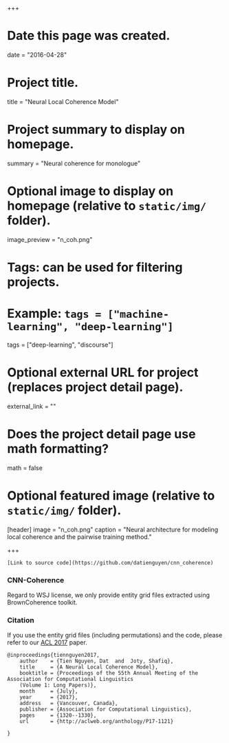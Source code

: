 +++
# Date this page was created.
date = "2016-04-28"

# Project title.
title = "Neural Local Coherence Model"

# Project summary to display on homepage.
summary = "Neural coherence for monologue"

# Optional image to display on homepage (relative to `static/img/` folder).
image_preview = "n_coh.png"

# Tags: can be used for filtering projects.
# Example: `tags = ["machine-learning", "deep-learning"]`
tags = ["deep-learning", "discourse"]

# Optional external URL for project (replaces project detail page).
external_link = ""

# Does the project detail page use math formatting?
math = false

# Optional featured image (relative to `static/img/` folder).
[header]
image = "n_coh.png"
caption = "Neural architecture for modeling local coherence and the pairwise training method."

+++


	[Link to source code](https://github.com/datienguyen/cnn_coherence)

### CNN-Coherence

Regard to WSJ license, we only provide entity grid files extracted using BrownCoherence toolkit.

### Citation

If you use the entity grid files (including permutations) and the code, please refer to our [ACL 2017](http://aclweb.org/anthology/P17-1121) paper.

	@inproceedings{tiennguyen2017,
    	author    = {Tien Nguyen, Dat  and  Joty, Shafiq},
    	title     = {A Neural Local Coherence Model},
		booktitle = {Proceedings of the 55th Annual Meeting of the Association for Computational Linguistics 
		(Volume 1: Long Papers)},
		month     = {July},
    	year      = {2017},
    	address   = {Vancouver, Canada},
    	publisher = {Association for Computational Linguistics},
    	pages     = {1320--1330},
    	url       = {http://aclweb.org/anthology/P17-1121}
	  
	}
